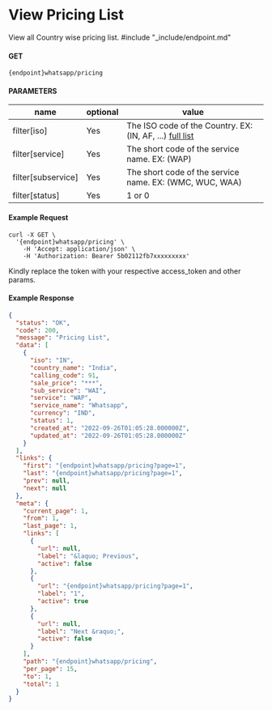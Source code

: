 # View Pricing List

View all Country wise pricing list.
#include "_include/endpoint.md"

#### GET

```
{endpoint}whatsapp/pricing
```

#### PARAMETERS

| name               | optional | value                                                   |
| ------------------ | -------- | ------------------------------------------------------- |
| filter[iso]        | Yes      | The ISO code of the Country. EX: (IN, AF, ...) [full list](https://www.iban.com/country-codes) |
| filter[service]    | Yes      | The short code of the service name. EX: (WAP)           |
| filter[subservice] | Yes      | The short code of the service name. EX: (WMC, WUC, WAA) |
| filter[status]     | Yes      | 1 or 0                                                  |

#### Example Request

```
curl -X GET \
  '{endpoint}whatsapp/pricing' \
    -H 'Accept: application/json' \
    -H 'Authorization: Bearer 5b02112fb7xxxxxxxxx'
```

Kindly replace the token with your respective access_token and other params.

#### Example Response

```json
{
  "status": "OK",
  "code": 200,
  "message": "Pricing List",
  "data": [
    {
      "iso": "IN",
      "country_name": "India",
      "calling_code": 91,
      "sale_price": "***",
      "sub_service": "WAI",
      "service": "WAP",
      "service_name": "Whatsapp",
      "currency": "IND",
      "status": 1,
      "created_at": "2022-09-26T01:05:28.000000Z",
      "updated_at": "2022-09-26T01:05:28.000000Z"
    }
  ],
  "links": {
    "first": "{endpoint}whatsapp/pricing?page=1",
    "last": "{endpoint}whatsapp/pricing?page=1",
    "prev": null,
    "next": null
  },
  "meta": {
    "current_page": 1,
    "from": 1,
    "last_page": 1,
    "links": [
      {
        "url": null,
        "label": "&laquo; Previous",
        "active": false
      },
      {
        "url": "{endpoint}whatsapp/pricing?page=1",
        "label": "1",
        "active": true
      },
      {
        "url": null,
        "label": "Next &raquo;",
        "active": false
      }
    ],
    "path": "{endpoint}whatsapp/pricing",
    "per_page": 15,
    "to": 1,
    "total": 1
  }
}
```
